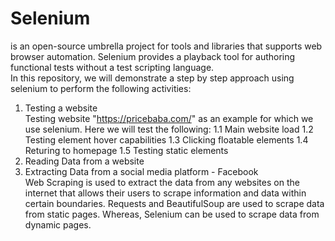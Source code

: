 # Selenium

 is an open-source umbrella project for tools and libraries that supports web browser automation. 
Selenium provides a playback tool for authoring functional tests without a test scripting language.
<br>
In this repository, we will demonstrate a step by step approach using selenium to perform the following activities:
1. Testing a website<br>
Testing website "https://pricebaba.com/" as an example for which we use selenium. Here we will test the following:
1.1 Main website load
1.2 Testing element hover capabilities
1.3 Clicking floatable elements
1.4 Returing to homepage 
1.5 Testing static elements
2. Reading Data from a website
3. Extracting Data from a social media platform - Facebook <br>
Web Scraping is used to extract the data from any websites on the internet that allows their users to scrape information and 
data within certain boundaries. Requests and BeautifulSoup are used to scrape data from static pages. Whereas, Selenium 
can be used to scrape data from dynamic pages.
  